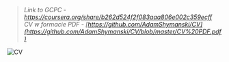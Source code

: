 > _Link to GCPC - https://coursera.org/share/b262d524f2f083aaa806e002c359ecff_ <br/>
> _CV w formacie PDF - [https://github.com/AdamShymanski/CV](https://github.com/AdamShymanski/CV/blob/master/CV%20PDF.pdf)_

![CV](https://github.com/AdamShymanski/CV/assets/45077552/6a3c32db-1d39-443c-b829-4a8c75567823)
